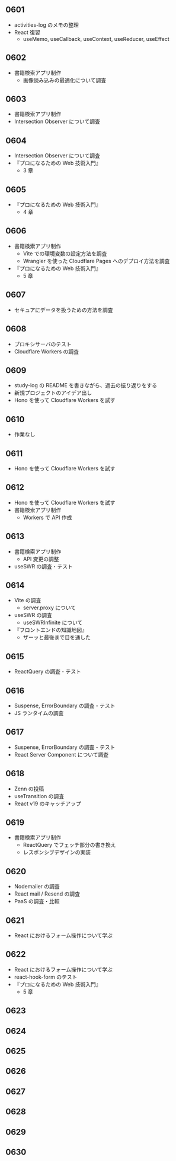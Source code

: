 ## 0601

- activities-log のメモの整理
- React 復習
  - useMemo, useCallback, useContext, useReducer, useEffect

## 0602

- 書籍検索アプリ制作
  - 画像読み込みの最適化について調査

## 0603

- 書籍検索アプリ制作
- Intersection Observer について調査

## 0604

- Intersection Observer について調査
- 『プロになるための Web 技術入門』
  - 3 章

## 0605

- 『プロになるための Web 技術入門』
  - 4 章

## 0606

- 書籍検索アプリ制作
  - Vite での環境変数の設定方法を調査
  - Wrangler を使った Cloudflare Pages へのデプロイ方法を調査
- 『プロになるための Web 技術入門』
  - 5 章

## 0607

- セキュアにデータを扱うための方法を調査

## 0608

- プロキシサーバのテスト
- Cloudflare Workers の調査

## 0609

- study-log の README を書きながら、過去の振り返りをする
- 新規プロジェクトのアイデア出し
- Hono を使って Cloudflare Workers を試す

## 0610

- 作業なし

## 0611

- Hono を使って Cloudflare Workers を試す

## 0612

- Hono を使って Cloudflare Workers を試す
- 書籍検索アプリ制作
  - Workers で API 作成

## 0613

- 書籍検索アプリ制作
  - API 変更の調整
- useSWR の調査・テスト

## 0614

- Vite の調査
  - server.proxy について
- useSWR の調査
  - useSWRInfinite について
- 『フロントエンドの知識地図』
  - ザーッと最後まで目を通した

## 0615

- ReactQuery の調査・テスト

## 0616

- Suspense, ErrorBoundary の調査・テスト
- JS ランタイムの調査

## 0617

- Suspense, ErrorBoundary の調査・テスト
- React Server Component について調査

## 0618

- Zenn の投稿
- useTransition の調査
- React v19 のキャッチアップ

## 0619

- 書籍検索アプリ制作
  - ReactQuery でフェッチ部分の書き換え
  - レスポンシブデザインの実装

## 0620

- Nodemailer の調査
- React mail / Resend の調査
- PaaS の調査・比較

## 0621

- React におけるフォーム操作について学ぶ

## 0622

- React におけるフォーム操作について学ぶ
- react-hook-form のテスト
- 『プロになるための Web 技術入門』
  - 5 章

## 0623

<!-- - Resend でメール送信のテスト -->

## 0624

<!--
- 書籍検索アプリ制作
  - お問い合わせページの実装
-->

## 0625

<!-- - Supabase の調査・テスト -->

## 0626

<!-- - Supabase の調査・テスト -->

## 0627

<!-- - Supabase の調査・テスト -->

## 0628

<!-- - 書籍検索アプリ制作
  - ユーザー登録機能の実装 -->

## 0629

<!-- - 書籍検索アプリ制作
  - ユーザー登録機能の実装 -->

## 0630

<!-- - 書籍検索アプリ制作
  - ユーザー登録機能の実装 -->
